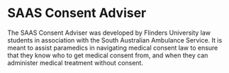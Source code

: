 # SAAS Consent Adviser
The SAAS Consent Adviser was developed by Flinders University law students in association with the South Australian Ambulance Service. It is meant to assist paramedics in navigating medical consent law to ensure that they know who to get medical consent from, and when they can administer medical treatment without consent. 
